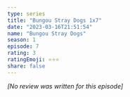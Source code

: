 ```yaml
---
type: series
title: "Bungou Stray Dogs 1x7"
date: "2023-03-16T21:51:54"
name: "Bungou Stray Dogs"
season: 1
episode: 7
rating: 3
ratingEmoji: ⭐️⭐️⭐️
share: false
---
```


_[No review was written for this episode]_
